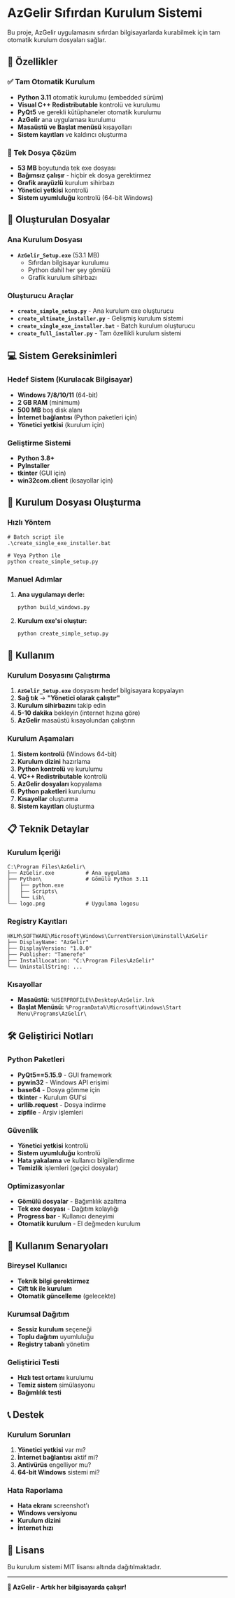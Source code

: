 # AzGelir Sıfırdan Kurulum Sistemi

Bu proje, AzGelir uygulamasını sıfırdan bilgisayarlarda kurabilmek için tam otomatik kurulum dosyaları sağlar.

## 🎯 Özellikler

### ✅ Tam Otomatik Kurulum
- **Python 3.11** otomatik kurulumu (embedded sürüm)
- **Visual C++ Redistributable** kontrolü ve kurulumu
- **PyQt5** ve gerekli kütüphaneler otomatik kurulumu
- **AzGelir** ana uygulaması kurulumu
- **Masaüstü ve Başlat menüsü** kısayolları
- **Sistem kayıtları** ve kaldırıcı oluşturma

### 🚀 Tek Dosya Çözüm
- **53 MB** boyutunda tek exe dosyası
- **Bağımsız çalışır** - hiçbir ek dosya gerektirmez
- **Grafik arayüzlü** kurulum sihirbazı
- **Yönetici yetkisi** kontrolü
- **Sistem uyumluluğu** kontrolü (64-bit Windows)

## 📁 Oluşturulan Dosyalar

### Ana Kurulum Dosyası
- **`AzGelir_Setup.exe`** (53.1 MB)
  - Sıfırdan bilgisayar kurulumu
  - Python dahil her şey gömülü
  - Grafik kurulum sihirbazı

### Oluşturucu Araçlar
- **`create_simple_setup.py`** - Ana kurulum exe oluşturucu
- **`create_ultimate_installer.py`** - Gelişmiş kurulum sistemi
- **`create_single_exe_installer.bat`** - Batch kurulum oluşturucu
- **`create_full_installer.py`** - Tam özellikli kurulum sistemi

## 💻 Sistem Gereksinimleri

### Hedef Sistem (Kurulacak Bilgisayar)
- **Windows 7/8/10/11** (64-bit)
- **2 GB RAM** (minimum)
- **500 MB** boş disk alanı
- **İnternet bağlantısı** (Python paketleri için)
- **Yönetici yetkisi** (kurulum için)

### Geliştirme Sistemi
- **Python 3.8+**
- **PyInstaller**
- **tkinter** (GUI için)
- **win32com.client** (kısayollar için)

## 🔧 Kurulum Dosyası Oluşturma

### Hızlı Yöntem
```batch
# Batch script ile
.\create_single_exe_installer.bat

# Veya Python ile
python create_simple_setup.py
```

### Manuel Adımlar
1. **Ana uygulamayı derle:**
   ```bash
   python build_windows.py
   ```

2. **Kurulum exe'si oluştur:**
   ```bash
   python create_simple_setup.py
   ```

## 🚀 Kullanım

### Kurulum Dosyasını Çalıştırma
1. **`AzGelir_Setup.exe`** dosyasını hedef bilgisayara kopyalayın
2. **Sağ tık** → **"Yönetici olarak çalıştır"**
3. **Kurulum sihirbazını** takip edin
4. **5-10 dakika** bekleyin (internet hızına göre)
5. **AzGelir** masaüstü kısayolundan çalıştırın

### Kurulum Aşamaları
1. **Sistem kontrolü** (Windows 64-bit)
2. **Kurulum dizini** hazırlama
3. **Python kontrolü** ve kurulumu
4. **VC++ Redistributable** kontrolü
5. **AzGelir dosyaları** kopyalama
6. **Python paketleri** kurulumu
7. **Kısayollar** oluşturma
8. **Sistem kayıtları** oluşturma

## 📋 Teknik Detaylar

### Kurulum İçeriği
```
C:\Program Files\AzGelir\
├── AzGelir.exe          # Ana uygulama
├── Python\              # Gömülü Python 3.11
│   ├── python.exe
│   ├── Scripts\
│   └── Lib\
└── logo.png             # Uygulama logosu
```

### Registry Kayıtları
```
HKLM\SOFTWARE\Microsoft\Windows\CurrentVersion\Uninstall\AzGelir
├── DisplayName: "AzGelir"
├── DisplayVersion: "1.0.0"
├── Publisher: "Tamerefe"
├── InstallLocation: "C:\Program Files\AzGelir"
└── UninstallString: ...
```

### Kısayollar
- **Masaüstü:** `%USERPROFILE%\Desktop\AzGelir.lnk`
- **Başlat Menüsü:** `%ProgramData%\Microsoft\Windows\Start Menu\Programs\AzGelir\`

## 🛠️ Geliştirici Notları

### Python Paketleri
- **PyQt5==5.15.9** - GUI framework
- **pywin32** - Windows API erişimi
- **base64** - Dosya gömme için
- **tkinter** - Kurulum GUI'si
- **urllib.request** - Dosya indirme
- **zipfile** - Arşiv işlemleri

### Güvenlik
- **Yönetici yetkisi** kontrolü
- **Sistem uyumluluğu** kontrolü
- **Hata yakalama** ve kullanıcı bilgilendirme
- **Temizlik** işlemleri (geçici dosyalar)

### Optimizasyonlar
- **Gömülü dosyalar** - Bağımlılık azaltma
- **Tek exe dosyası** - Dağıtım kolaylığı
- **Progress bar** - Kullanıcı deneyimi
- **Otomatik kurulum** - El değmeden kurulum

## 🎯 Kullanım Senaryoları

### Bireysel Kullanıcı
- **Teknik bilgi gerektirmez**
- **Çift tık ile kurulum**
- **Otomatik güncelleme** (gelecekte)

### Kurumsal Dağıtım
- **Sessiz kurulum** seçeneği
- **Toplu dağıtım** uyumluluğu
- **Registry tabanlı** yönetim

### Geliştirici Testi
- **Hızlı test ortamı** kurulumu
- **Temiz sistem** simülasyonu
- **Bağımlılık testi**

## 📞 Destek

### Kurulum Sorunları
1. **Yönetici yetkisi** var mı?
2. **İnternet bağlantısı** aktif mi?
3. **Antivürüs** engelliyor mu?
4. **64-bit Windows** sistemi mi?

### Hata Raporlama
- **Hata ekranı** screenshot'ı
- **Windows versiyonu**
- **Kurulum dizini**
- **İnternet hızı**

## 📜 Lisans

Bu kurulum sistemi MIT lisansı altında dağıtılmaktadır.

---

**🎉 AzGelir - Artık her bilgisayarda çalışır!**
